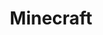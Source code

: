 ---
name: Minecraft
title: Minecraft
layout: category-post
post-image: https://derican-picgo.oss-cn-hangzhou.aliyuncs.com/img/minecraft.webp
description: 永远不要低估社区的生命活力
---